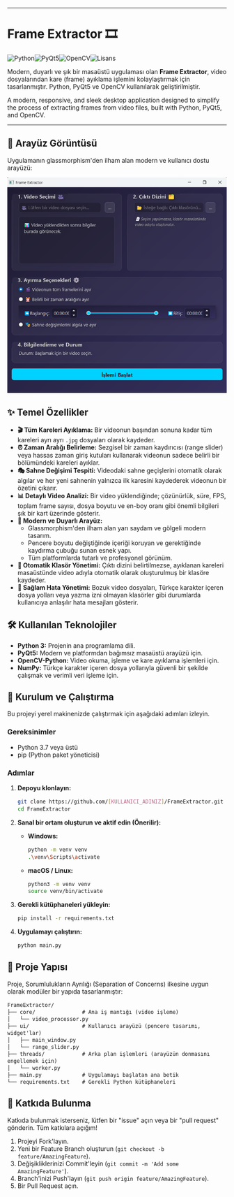 
---

# Frame Extractor 🎞️

![Python](https://img.shields.io/badge/python-3.10+-blue.svg)![PyQt5](https://img.shields.io/badge/Qt-PyQt5-green.svg)![OpenCV](https://img.shields.io/badge/OpenCV-4.5+-orange.svg)![Lisans](https://img.shields.io/badge/license-MIT-lightgrey.svg)

Modern, duyarlı ve şık bir masaüstü uygulaması olan **Frame Extractor**, video dosyalarından kare (frame) ayıklama işlemini kolaylaştırmak için tasarlanmıştır. Python, PyQt5 ve OpenCV kullanılarak geliştirilmiştir.

A modern, responsive, and sleek desktop application designed to simplify the process of extracting frames from video files, built with Python, PyQt5, and OpenCV.

---

## 🎨 Arayüz Görüntüsü

Uygulamanın glassmorphism'den ilham alan modern ve kullanıcı dostu arayüzü:

![Frame Extractor Arayüzü](https://github.com/Yusufygc/FrameExtractor/blob/main/resources/ss.png)

## ✨ Temel Özellikler

*   **🎬 Tüm Kareleri Ayıklama:** Bir videonun başından sonuna kadar tüm kareleri ayrı ayrı `.jpg` dosyaları olarak kaydeder.
*   **⏰ Zaman Aralığı Belirleme:** Sezgisel bir zaman kaydırıcısı (range slider) veya hassas zaman giriş kutuları kullanarak videonun sadece belirli bir bölümündeki kareleri ayıklar.
*   **🎭 Sahne Değişimi Tespiti:** Videodaki sahne geçişlerini otomatik olarak algılar ve her yeni sahnenin yalnızca ilk karesini kaydederek videonun bir özetini çıkarır.
*   **📊 Detaylı Video Analizi:** Bir video yüklendiğinde; çözünürlük, süre, FPS, toplam frame sayısı, dosya boyutu ve en-boy oranı gibi önemli bilgileri şık bir kart üzerinde gösterir.
*   **🚀 Modern ve Duyarlı Arayüz:**
    *   Glassmorphism'den ilham alan yarı saydam ve gölgeli modern tasarım.
    *   Pencere boyutu değiştiğinde içeriği koruyan ve gerektiğinde kaydırma çubuğu sunan esnek yapı.
    *   Tüm platformlarda tutarlı ve profesyonel görünüm.
*   **📁 Otomatik Klasör Yönetimi:** Çıktı dizini belirtilmezse, ayıklanan kareleri masaüstünde video adıyla otomatik olarak oluşturulmuş bir klasöre kaydeder.
*   **🔧 Sağlam Hata Yönetimi:** Bozuk video dosyaları, Türkçe karakter içeren dosya yolları veya yazma izni olmayan klasörler gibi durumlarda kullanıcıya anlaşılır hata mesajları gösterir.

## 🛠️ Kullanılan Teknolojiler

*   **Python 3:** Projenin ana programlama dili.
*   **PyQt5:** Modern ve platformdan bağımsız masaüstü arayüzü için.
*   **OpenCV-Python:** Video okuma, işleme ve kare ayıklama işlemleri için.
*   **NumPy:** Türkçe karakter içeren dosya yollarıyla güvenli bir şekilde çalışmak ve verimli veri işleme için.

## 🚀 Kurulum ve Çalıştırma

Bu projeyi yerel makinenizde çalıştırmak için aşağıdaki adımları izleyin.

### Gereksinimler

*   Python 3.7 veya üstü
*   pip (Python paket yöneticisi)

### Adımlar

1.  **Depoyu klonlayın:**
    ```bash
    git clone https://github.com/[KULLANICI_ADINIZ]/FrameExtractor.git
    cd FrameExtractor
    ```

2.  **Sanal bir ortam oluşturun ve aktif edin (Önerilir):**
    *   **Windows:**
        ```bash
        python -m venv venv
        .\venv\Scripts\activate
        ```
    *   **macOS / Linux:**
        ```bash
        python3 -m venv venv
        source venv/bin/activate
        ```

3.  **Gerekli kütüphaneleri yükleyin:**
    ```bash
    pip install -r requirements.txt
    ```

4.  **Uygulamayı çalıştırın:**
    ```bash
    python main.py
    ```

## 📂 Proje Yapısı

Proje, Sorumlulukların Ayrılığı (Separation of Concerns) ilkesine uygun olarak modüler bir yapıda tasarlanmıştır:

```
FrameExtractor/
├── core/               # Ana iş mantığı (video işleme)
│   └── video_processor.py
├── ui/                 # Kullanıcı arayüzü (pencere tasarımı, widget'lar)
│   ├── main_window.py
│   └── range_slider.py
├── threads/            # Arka plan işlemleri (arayüzün donmasını engellemek için)
│   └── worker.py
├── main.py             # Uygulamayı başlatan ana betik
└── requirements.txt    # Gerekli Python kütüphaneleri
```

## 🤝 Katkıda Bulunma

Katkıda bulunmak isterseniz, lütfen bir "issue" açın veya bir "pull request" gönderin. Tüm katkılara açığım!

1.  Projeyi Fork'layın.
2.  Yeni bir Feature Branch oluşturun (`git checkout -b feature/AmazingFeature`).
3.  Değişikliklerinizi Commit'leyin (`git commit -m 'Add some AmazingFeature'`).
4.  Branch'inizi Push'layın (`git push origin feature/AmazingFeature`).
5.  Bir Pull Request açın.

